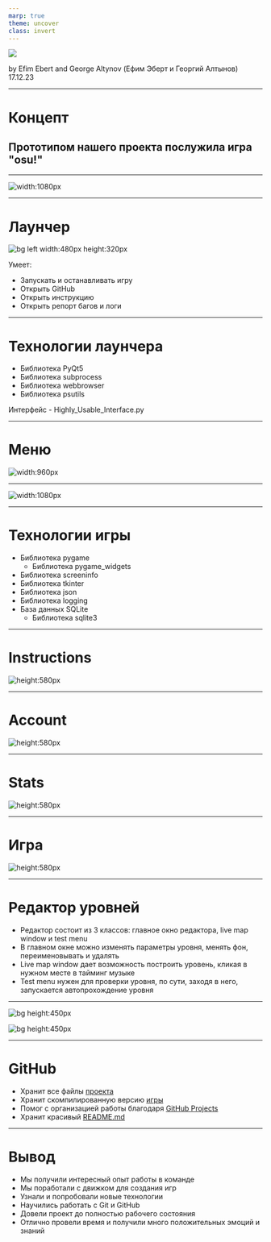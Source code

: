 ```yaml
---
marp: true
theme: uncover
class: invert
---
```


<!--_backgroundColor: black-->

![](https://media.discordapp.net/attachments/1048307606059487304/1061740974595907756/zxc_icon_v2.png)

by Efim Ebert and George Altynov
(Ефим Эберт и Георгий Алтынов)
17.12.23

---

# Концепт

## Прототипом нашего проекта послужила игра "osu!"

---

![width:1080px](https://media.discordapp.net/attachments/1048307606059487304/1066061959352561714/image.png)

---

# Лаунчер

![bg left width:480px height:320px](https://media.discordapp.net/attachments/1048307606059487304/1061359711275991100/image.png)

Умеет:

* Запускать и останавливать игру
* Открыть GitHub
* Открыть инструкцию
* Открыть репорт багов и логи

---

# Технологии лаунчера

* Библиотека PyQt5
* Библиотека subprocess
* Библиотека webbrowser
* Библиотека psutils

Интерфейс - Highly\_Usable\_Interface.py

---

# Меню

![width:960px](https://media.discordapp.net/attachments/1048307606059487304/1061742543546630194/image_1.png)

---

![width:1080px](https://media.discordapp.net/attachments/1048307606059487304/1061742912565682196/image_2.png)

---

# Технологии игры

* Библиотека pygame
  * Библиотека pygame_widgets
* Библиотека screeninfo
* Библиотека tkinter
* Библиотека json
* Библиотека logging
* База данных SQLite
  * Библиотека sqlite3

---

# Instructions

![height:580px](https://media.discordapp.net/attachments/1048307606059487304/1062727116115935312/image.png)

---

# Account

![height:580px](https://media.discordapp.net/attachments/1048307606059487304/1061360799693684736/image.png)

---

# Stats

![height:580px](https://media.discordapp.net/attachments/1048307606059487304/1061360854685208598/image.png)

---

# Игра

![height:580px](https://media.discordapp.net/attachments/1048307606059487304/1066078449334227044/ezgif.com-gif-maker_1.gif)

---

# Редактор уровней

* Редактор состоит из 3 классов: главное окно редактора, live map window и test menu
* В главном окне можно изменять параметры уровня, менять фон, переименовывать и удалять
* Live map window дает возможность построить уровень, кликая в нужном месте в тайминг музыке
* Test menu нужен для проверки уровня, по сути, заходя в него, запускается автопрохождение уровня

---

![bg height:450px](https://media.discordapp.net/attachments/1048307606059487304/1064578869681737779/image.png)

![bg height:450px](https://media.discordapp.net/attachments/1048307606059487304/1064578945481183262/image.png)

---

# GitHub

* Хранит все файлы [проекта](https://github.com/EfimkaFeeD/pygameProject)
* Хранит скомпилированную версию [игры](https://github.com/EfimkaFeeD/pygameProject/releases)
* Помог с организацией работы благодаря [GitHub Projects](https://github.com/users/EfimkaFeeD/projects/2)
* Хранит красивый [README.md](https://github.com/EfimkaFeeD/pygameProject/blob/main/README.md)

---

<!--_backgroundColor: black-->

# Вывод

* Мы получили интересный опыт работы в команде
* Мы поработали с движком для создания игр
* Узнали и попробовали новые технологии
* Научились работать с Git и GitHub
* Довели проект до полностью рабочего состояния
* Отлично провели время и получили много положительных эмоций и знаний
